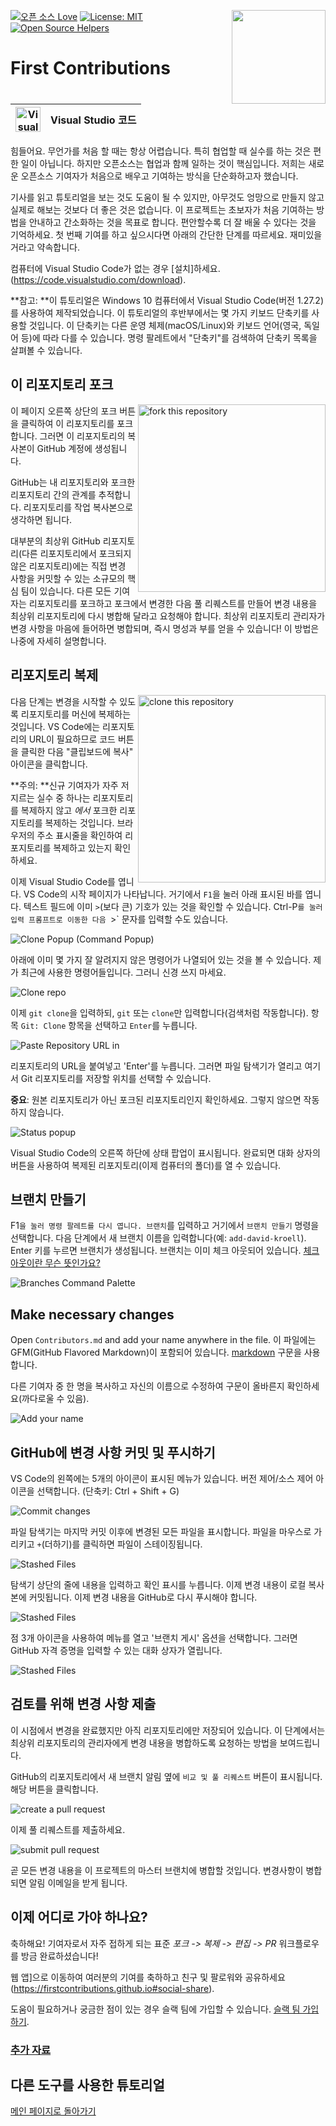 [![오픈 소스 Love](https://badges.frapsoft.com/os/v1/open-source.svg?v=103)](https://github.com/ellerbrock/open-source-badges/)
[<img align="right" width="150" src="https://firstcontributions.github.io/assets/Readme/join-slack-team.png">](https://join.slack.com/t/firstcontributors/shared_invite/zt-1hg51qkgm-Xc7HxhsiPYNN3ofX2_I8FA)
[![License: MIT](https://img.shields.io/badge/License-MIT-green.svg)](https://opensource.org/licenses/MIT)
[![Open Source Helpers](https://www.codetriage.com/roshanjossey/first-contributions/badges/users.svg)](https://www.codetriage.com/roshanjossey/first-contributions)

# First Contributions

| <img alt="Visual Studio Code" src="https://upload.wikimedia.org/wikipedia/commons/2/2d/Visual_Studio_Code_1.18_icon.svg" width="40"> | Visual Studio 코드 |
| ------------------------------------------------------------------------------------------------------------------------------------ | ------------------ |


힘들어요. 무언가를 처음 할 때는 항상 어렵습니다. 특히 협업할 때 실수를 하는 것은 편한 일이 아닙니다. 하지만 오픈소스는 협업과 함께 일하는 것이 핵심입니다. 저희는 새로운 오픈소스 기여자가 처음으로 배우고 기여하는 방식을 단순화하고자 했습니다.

기사를 읽고 튜토리얼을 보는 것도 도움이 될 수 있지만, 아무것도 엉망으로 만들지 않고 실제로 해보는 것보다 더 좋은 것은 없습니다. 이 프로젝트는 초보자가 처음 기여하는 방법을 안내하고 간소화하는 것을 목표로 합니다. 편안할수록 더 잘 배울 수 있다는 것을 기억하세요. 첫 번째 기여를 하고 싶으시다면 아래의 간단한 단계를 따르세요. 재미있을 거라고 약속합니다.

컴퓨터에 Visual Studio Code가 없는 경우 [설치]하세요.(https://code.visualstudio.com/download).

**참고: **이 튜토리얼은 Windows 10 컴퓨터에서 Visual Studio Code(버전 1.27.2)를 사용하여 제작되었습니다. 이 튜토리얼의 후반부에서는 몇 가지 키보드 단축키를 사용할 것입니다. 이 단축키는 다른 운영 체제(macOS/Linux)와 키보드 언어(영국, 독일어 등)에 따라 다를 수 있습니다. 명령 팔레트에서 "단축키"를 검색하여 단축키 목록을 살펴볼 수 있습니다.

## 이 리포지토리 포크

<img align="right" width="300" src="https://firstcontributions.github.io/assets/Readme/fork.png" alt="fork this repository" />

이 페이지 오른쪽 상단의 포크 버튼을 클릭하여 이 리포지토리를 포크합니다. 그러면 이 리포지토리의 복사본이 GitHub 계정에 생성됩니다.

GitHub는 내 리포지토리와 포크한 리포지토리 간의 관계를 추적합니다. 리포지토리를 작업 복사본으로 생각하면 됩니다.

대부분의 최상위 GitHub 리포지토리(다른 리포지토리에서 포크되지 않은 리포지토리)에는 직접 변경 사항을 커밋할 수 있는 소규모의 핵심 팀이 있습니다. 다른 모든 기여자는 리포지토리를 포크하고 포크에서 변경한 다음 풀 리퀘스트를 만들어 변경 내용을 최상위 리포지토리에 다시 병합해 달라고 요청해야 합니다. 최상위 리포지토리 관리자가 변경 사항을 마음에 들어하면 병합되며, 즉시 명성과 부를 얻을 수 있습니다! 이 방법은 나중에 자세히 설명합니다.

## 리포지토리 복제

<img align="right" width="300" src="https://firstcontributions.github.io/assets/Readme/clone.png" alt="clone this repository" />

다음 단계는 변경을 시작할 수 있도록 리포지토리를 머신에 복제하는 것입니다. VS Code에는 리포지토리의 URL이 필요하므로 코드 버튼을 클릭한 다음 "클립보드에 복사" 아이콘을 클릭합니다.

**주의: **신규 기여자가 자주 저지르는 실수 중 하나는 리포지토리를 복제하지 않고 _에서_ 포크한 리포지토리를 복제하는 것입니다. 브라우저의 주소 표시줄을 확인하여 리포지토리를 복제하고 있는지 확인하세요.

이제 Visual Studio Code를 엽니다. VS Code의 시작 페이지가 나타납니다. 거기에서 `F1`을 눌러 아래 표시된 바를 엽니다. 텍스트 필드에 이미 `>`(보다 큰) 기호가 있는 것을 확인할 수 있습니다. Ctrl-P`를 눌러 입력 프롬프트로 이동한 다음 `>` 문자를 입력할 수도 있습니다.

<img src="https://firstcontributions.github.io/assets/gui-tool-tutorials/github-windows-vs-code-tutorial/vscode-2018-08-clone.png" alt="Clone Popup (Command Popup)" />

아래에 이미 몇 가지 잘 알려지지 않은 명령어가 나열되어 있는 것을 볼 수 있습니다. 제가 최근에 사용한 명령어들입니다. 그러니 신경 쓰지 마세요.

<img src="https://firstcontributions.github.io/assets/gui-tool-tutorials/github-windows-vs-code-tutorial/vscode-2018-08-clone1.png" alt="Clone repo" />

이제 `git clone`을 입력하되, `git` 또는 `clone`만 입력합니다(검색처럼 작동합니다).
항목 `Git: Clone` 항목을 선택하고 `Enter`를 누릅니다.

<img src="https://firstcontributions.github.io/assets/gui-tool-tutorials/github-windows-vs-code-tutorial/vscode-2018-08-clone2.png" alt="Paste Repository URL in" />

리포지토리의 URL을 붙여넣고 'Enter'를 누릅니다. 그러면 파일 탐색기가 열리고 여기서 Git 리포지토리를 저장할 위치를 선택할 수 있습니다.

**중요**: 원본 리포지토리가 아닌 포크된 리포지토리인지 확인하세요. 그렇지 않으면 작동하지 않습니다.

<img src="https://firstcontributions.github.io/assets/gui-tool-tutorials/github-windows-vs-code-tutorial/vscode-2018-08-clone3.png" alt="Status popup" />

Visual Studio Code의 오른쪽 하단에 상태 팝업이 표시됩니다. 완료되면 대화 상자의 버튼을 사용하여 복제된 리포지토리(이제 컴퓨터의 폴더)를 열 수 있습니다.

## 브랜치 만들기

F1`을 눌러 명령 팔레트를 다시 엽니다. 브랜치`를 입력하고 거기에서 `브랜치 만들기` 명령을 선택합니다. 다음 단계에서 새 브랜치 이름을 입력합니다(예: `add-david-kroell`). Enter 키를 누르면 브랜치가 생성됩니다. 브랜치는 이미 체크 아웃되어 있습니다. [체크아웃이란 무슨 뜻인가요?](https://www.git-scm.com/docs/git-checkout)

<img src="https://firstcontributions.github.io/assets/gui-tool-tutorials/github-windows-vs-code-tutorial/vscode-2018-08-branch.png" alt="Branches Command Palette" />

## Make necessary changes

Open `Contributors.md` and add your name anywhere in the file. 이 파일에는 GFM(GitHub Flavored Markdown)이 포함되어 있습니다. <a href="https://en.wikipedia.org/wiki/Markdown">markdown</a> 구문을 사용합니다.

다른 기여자 중 한 명을 복사하고 자신의 이름으로 수정하여 구문이 올바른지 확인하세요(까다로울 수 있음).

<img src="https://firstcontributions.github.io/assets/gui-tool-tutorials/github-windows-vs-code-tutorial/vscode-2018-08-changes.png" alt="Add your name" />

## GitHub에 변경 사항 커밋 및 푸시하기

VS Code의 왼쪽에는 5개의 아이콘이 표시된 메뉴가 있습니다. 버전 제어/소스 제어 아이콘을 선택합니다.
(단축키: Ctrl + Shift + G)

<img src="https://firstcontributions.github.io/assets/gui-tool-tutorials/github-windows-vs-code-tutorial/vscode-2018-08-commit.png" alt="Commit changes" />

파일 탐색기는 마지막 커밋 이후에 변경된 모든 파일을 표시합니다. 파일을 마우스로 가리키고 `+`(더하기)를 클릭하면 파일이 스테이징됩니다.

<img src="https://firstcontributions.github.io/assets/gui-tool-tutorials/github-windows-vs-code-tutorial/vscode-2018-08-commit1.png" alt="Stashed Files">

탐색기 상단의 줄에 내용을 입력하고 확인 표시를 누릅니다. 이제 변경 내용이 로컬 복사본에 커밋됩니다. 이제 변경 내용을 GitHub로 다시 푸시해야 합니다.

<img src="https://firstcontributions.github.io/assets/gui-tool-tutorials/github-windows-vs-code-tutorial/vscode-2018-08-push.png" alt="Stashed Files">

점 3개 아이콘을 사용하여 메뉴를 열고 '브랜치 게시' 옵션을 선택합니다. 그러면 GitHub 자격 증명을 입력할 수 있는 대화 상자가 열립니다.

<img src="https://firstcontributions.github.io/assets/gui-tool-tutorials/github-windows-vs-code-tutorial/vscode-2018-08-gh-auth.png" alt="Stashed Files">

## 검토를 위해 변경 사항 제출

이 시점에서 변경을 완료했지만 아직 리포지토리에만 저장되어 있습니다. 이 단계에서는 최상위 리포지토리의 관리자에게 변경 내용을 병합하도록 요청하는 방법을 보여드립니다.

GitHub의 리포지토리에서 새 브랜치 알림 옆에 `비교 및 풀 리퀘스트` 버튼이 표시됩니다. 해당 버튼을 클릭합니다.

<img src="https://firstcontributions.github.io/assets/Readme/compare-and-pull.png" alt="create a pull request" />

이제 풀 리퀘스트를 제출하세요.

<img src="https://firstcontributions.github.io/assets/Readme/submit-pull-request.png" alt="submit pull request" />

곧 모든 변경 내용을 이 프로젝트의 마스터 브랜치에 병합할 것입니다. 변경사항이 병합되면 알림 이메일을 받게 됩니다.

## 이제 어디로 가야 하나요?

축하해요! 기여자로서 자주 접하게 되는 표준 _포크 -> 복제 -> 편집 -> PR_ 워크플로우를 방금 완료하셨습니다!

웹 앱]으로 이동하여 여러분의 기여를 축하하고 친구 및 팔로워와 공유하세요(https://firstcontributions.github.io#social-share).

도움이 필요하거나 궁금한 점이 있는 경우 슬랙 팀에 가입할 수 있습니다. [슬랙 팀 가입하기](https://join.slack.com/t/firstcontributors/shared_invite/zt-1hg51qkgm-Xc7HxhsiPYNN3ofX2_I8FA).


### [추가 자료](../additional-material/git_workflow_scenarios/additional-material.md)

## 다른 도구를 사용한 튜토리얼
[메인 페이지로 돌아가기](https://github.com/firstcontributions/first-contributions#tutorials-using-other-tools)
